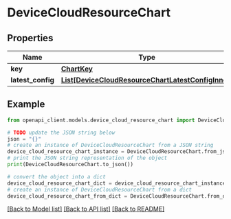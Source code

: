 # DeviceCloudResourceChart


## Properties

Name | Type | Description | Notes
------------ | ------------- | ------------- | -------------
**key** | [**ChartKey**](ChartKey.md) |  | [optional] 
**latest_config** | [**List[DeviceCloudResourceChartLatestConfigInner]**](DeviceCloudResourceChartLatestConfigInner.md) |  | [optional] 

## Example

```python
from openapi_client.models.device_cloud_resource_chart import DeviceCloudResourceChart

# TODO update the JSON string below
json = "{}"
# create an instance of DeviceCloudResourceChart from a JSON string
device_cloud_resource_chart_instance = DeviceCloudResourceChart.from_json(json)
# print the JSON string representation of the object
print(DeviceCloudResourceChart.to_json())

# convert the object into a dict
device_cloud_resource_chart_dict = device_cloud_resource_chart_instance.to_dict()
# create an instance of DeviceCloudResourceChart from a dict
device_cloud_resource_chart_from_dict = DeviceCloudResourceChart.from_dict(device_cloud_resource_chart_dict)
```
[[Back to Model list]](../README.md#documentation-for-models) [[Back to API list]](../README.md#documentation-for-api-endpoints) [[Back to README]](../README.md)


